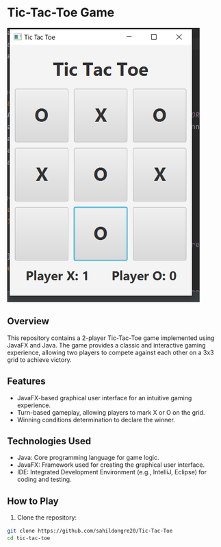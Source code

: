 
# Tic-Tac-Toe Game
![Tic-Tac-Toe](Tic-tac-toe.png)
## Overview

This repository contains a 2-player Tic-Tac-Toe game implemented using JavaFX and Java. The game provides a classic and interactive gaming experience, allowing two players to compete against each other on a 3x3 grid to achieve victory.

## Features

- JavaFX-based graphical user interface for an intuitive gaming experience.
- Turn-based gameplay, allowing players to mark X or O on the grid.
- Winning conditions determination to declare the winner.

## Technologies Used

- Java: Core programming language for game logic.
- JavaFX: Framework used for creating the graphical user interface.
- IDE: Integrated Development Environment (e.g., IntelliJ, Eclipse) for coding and testing.

## How to Play

1. Clone the repository:

```bash
git clone https://github.com/sahildongre20/Tic-Tac-Toe
cd tic-tac-toe

